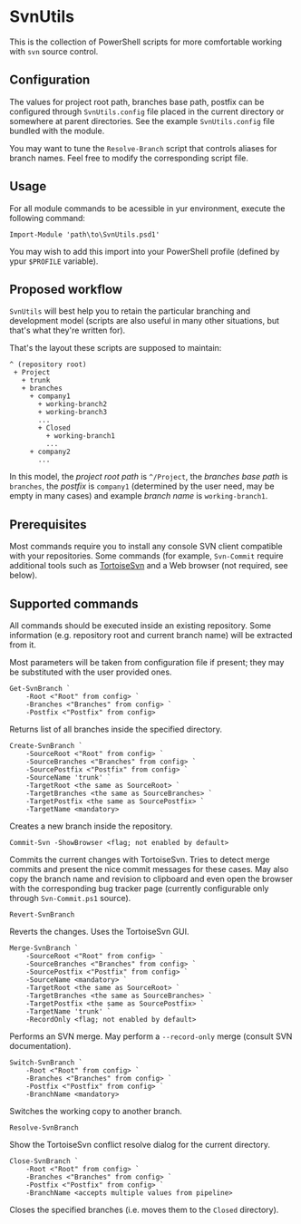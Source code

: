 SvnUtils
========

This is the collection of PowerShell scripts for more comfortable
working with `svn` source control.

Configuration
-------------

The values for project root path, branches base path, postfix can be
configured through `SvnUtils.config` file placed in the current
directory or somewhere at parent directories. See the example
`SvnUtils.config` file bundled with the module.

You may want to tune the `Resolve-Branch` script that controls aliases
for branch names. Feel free to modify the corresponding script file.

Usage
-----

For all module commands to be acessible in yur environment, execute
the following command:

    Import-Module 'path\to\SvnUtils.psd1'

You may wish to add this import into your PowerShell profile (defined
by ypur `$PROFILE` variable).

Proposed workflow
-----------------

`SvnUtils` will best help you to retain the particular branching and
development model (scripts are also useful in many other situations,
but that's what they're written for).

That's the layout these scripts are supposed to maintain:

    ^ (repository root)
     + Project
       + trunk
       + branches
         + company1
           + working-branch2
           + working-branch3
           ...
           + Closed
             + working-branch1
             ...
         + company2
           ...

In this model, the *project root path* is `^/Project`, the *branches
base path* is `branches`, the *postfix* is `company1` (determined by
the user need, may be empty in many cases) and example *branch name*
is `working-branch1`.

Prerequisites
-------------

Most commands require you to install any console SVN client compatible
with your repositories. Some commands (for example, `Svn-Commit`
require additional tools such as
[TortoiseSvn](http://tortoisesvn.net/) and a Web browser (not
required, see below).

Supported commands
------------------

All commands should be executed inside an existing repository. Some
information (e.g. repository root and current branch name) will be
extracted from it.

Most parameters will be taken from configuration file if present; they
may be substituted with the user provided ones.

    Get-SvnBranch `
        -Root <"Root" from config> `
        -Branches <"Branches" from config> `
        -Postfix <"Postfix" from config>

Returns list of all branches inside the specified directory.

    Create-SvnBranch `
        -SourceRoot <"Root" from config> `
        -SourceBranches <"Branches" from config> `
        -SourcePostfix <"Postfix" from config> `
        -SourceName 'trunk' `
        -TargetRoot <the same as SourceRoot> `
        -TargetBranches <the same as SourceBranches> `
        -TargetPostfix <the same as SourcePostfix> `
        -TargetName <mandatory>

Creates a new branch inside the repository.

    Commit-Svn -ShowBrowser <flag; not enabled by default>

Commits the current changes with TortoiseSvn. Tries to detect merge
commits and present the nice commit messages for these cases. May also
copy the branch name and revision to clipboard and even open the
browser with the corresponding bug tracker page (currently
configurable only through `Svn-Commit.ps1` source).

    Revert-SvnBranch

Reverts the changes. Uses the TortoiseSvn GUI.

    Merge-SvnBranch `
        -SourceRoot <"Root" from config> `
        -SourceBranches <"Branches" from config> `
        -SourcePostfix <"Postfix" from config> `
        -SourceName <mandatory> `
        -TargetRoot <the same as SourceRoot> `
        -TargetBranches <the same as SourceBranches> `
        -TargetPostfix <the same as SourcePostfix> `
        -TargetName 'trunk' `
        -RecordOnly <flag; not enabled by default>

Performs an SVN merge. May perform a `--record-only` merge (consult
SVN documentation).

    Switch-SvnBranch `
        -Root <"Root" from config> `
        -Branches <"Branches" from config> `
        -Postfix <"Postfix" from config> `
        -BranchName <mandatory>

Switches the working copy to another branch.

    Resolve-SvnBranch

Show the TortoiseSvn conflict resolve dialog for the current
directory.

    Close-SvnBranch `
        -Root <"Root" from config> `
        -Branches <"Branches" from config> `
        -Postfix <"Postfix" from config> `
        -BranchName <accepts multiple values from pipeline>

Closes the specified branches (i.e. moves them to the `Closed`
directory).
